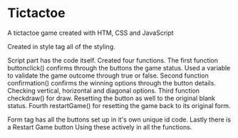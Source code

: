 # Tictactoe

A tictactoe game created with HTM, CSS and JavaScript

Created in style tag all of the styling.

Script part has the code itself. Created four functions.
  The first function buttonclick() confirms through the buttons the game status. Used a variable to validate the game outcome through true or false. 
  Second function confirmation() confirms the winning options through the button details. Checking vertical, horizontal and diagonal options. 
  Third function checkdraw() for draw. Resetting the button as well to the original blank status. 
  Fourth restartGame() for resetting the game back to its original form.
  
Form tag has all the buttons set up in it's own unique id code. Lastly there is a Restart Game button Using these actively in all the functions. 

